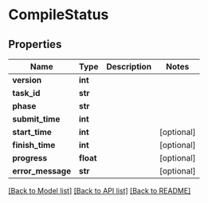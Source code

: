 # CompileStatus

## Properties
Name | Type | Description | Notes
------------ | ------------- | ------------- | -------------
**version** | **int** |  | 
**task_id** | **str** |  | 
**phase** | **str** |  | 
**submit_time** | **int** |  | 
**start_time** | **int** |  | [optional] 
**finish_time** | **int** |  | [optional] 
**progress** | **float** |  | [optional] 
**error_message** | **str** |  | [optional] 

[[Back to Model list]](../README.md#documentation-for-models) [[Back to API list]](../README.md#documentation-for-api-endpoints) [[Back to README]](../README.md)


